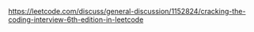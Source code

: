 https://leetcode.com/discuss/general-discussion/1152824/cracking-the-coding-interview-6th-edition-in-leetcode
